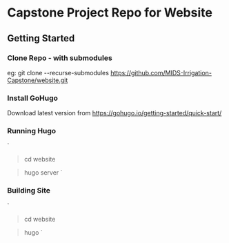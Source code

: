 # Capstone Project Repo for Website

## Getting Started

### Clone Repo - with submodules

eg: git clone --recurse-submodules  https://github.com/MIDS-Irrigation-Capstone/website.git


### Install GoHugo

Download latest version from https://gohugo.io/getting-started/quick-start/

### Running Hugo

`
> cd website

> hugo server
`

### Building Site

`
> cd website

> hugo
`
